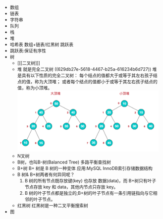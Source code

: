 - 数组
- 链表
- 字符串
- 队列
- 栈
- 堆
- 哈希表
  数组+链表/红黑树
  跳跃表
- 跳跃表:保证有序性
- 树
	- [[[二叉树]]]
	- 堆
	  就是完全二叉树 ((629db27e-5618-4467-b25a-616234b6d727))
	  堆是具有以下性质的完全二叉树：
	  每个结点的值都大于或等于其左右孩子结点的值，称为大顶堆；
	  或者每个结点的值都小于或等于其左右孩子结点的值，称为小顶堆。
	  ![堆.png](../assets/image_1654591467680_0.png)
	- N叉树
	- B树，也叫B-树(Balanced Tree)
	  多路平衡查找树
	- B+树
	  B+ 树是 B 树的一种变体
	  应用:MySQL InnoDB索引存储数据结构
	- B 树& B+树两者有何异同呢？
	  1. B 树的所有节点既存放键(key) 也存放 数据(data)，而 B+树只有叶子节点存放 key 和 data，其他内节点只存放 key。
	  2. B 树的叶子节点都是独立的;B+树的叶子节点有一条引用链指向与它相邻的叶子节点。
	- 红黑树
	  红黑树是一种二叉平衡搜索树
- 图